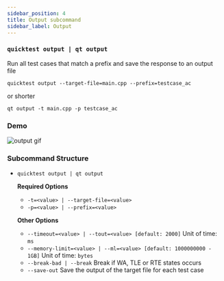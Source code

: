 ```yaml
---
sidebar_position: 4
title: Output subcommand
sidebar_label: Output
---
```


### `quicktest output | qt output`

Run all test cases that match a prefix and save the response to an output file

```shell
quicktest output --target-file=main.cpp --prefix=testcase_ac
```

or shorter

```shell
qt output -t main.cpp -p testcase_ac
```

### Demo

![output gif](/gif/output.gif)

### Subcommand Structure

* `quicktest output | qt output`
    
    **Required Options**

    * `-t=<value> | --target-file=<value>`
    * `-p=<value> | --prefix=<value>`

    **Other Options**

    * `--timeout=<value> | --tout=<value> [default: 2000]` Unit of time: `ms`
    * `--memory-limit=<value> | --ml=<value> [default: 1000000000 - 1GB]` Unit of time: `bytes`
    * `--break-bad | --break`  Break if WA, TLE or RTE states occurs
    * `--save-out`   Save the output of the target file for each test case
